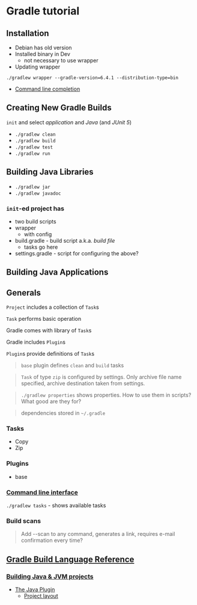 # Gradle tutorial

## Installation
* Debian has old version
* Installed binary in Dev
    * not necessary to use wrapper
* Updating wrapper 

`./gradlew wrapper --gradle-version=6.4.1 --distribution-type=bin`

* [Command line completion](https://github.com/gradle/gradle-completion)

## Creating New Gradle Builds

`init` and select _application_ and _Java_ (and _JUnit 5_)

* `./gradlew clean`
* `./gradlew build`
* `./gradlew test`
* `./gradlew run`

## Building Java Libraries

* `./gradlew jar`
* `./gradlew javadoc`

### `init`-ed project has
* two build scripts
* wrapper
    * with config
* build.gradle - build script a.k.a. _build file_
    * tasks go here
* settings.gradle - script for configuring the above?

## Building Java Applications

## Generals

`Project` includes a collection of `Task`s

`Task` performs basic operation 

Gradle comes with library of `Task`s

Gradle includes `Plugin`s

`Plugin`s provide definitions of `Task`s

> `base` plugin defines `clean` and `build` tasks

> `Task` of type `zip` is configured by settings. Only archive file name specified, archive destination  taken from settings.

> `./gradlew properties` shows properties. How to use them in scripts? What good are they for?

> dependencies stored in `~/.gradle`

### Tasks

* Copy
* Zip

### Plugins

* base

### [Command line interface](https://docs.gradle.org/4.10.3/userguide/command_line_interface.html)

`./gradlew tasks` - shows available tasks

### Build scans

> Add --scan to any command, generates a link, requires e-mail confirmation every time?

## [Gradle Build Language Reference](https://docs.gradle.org/5.0/dsl/)

### [Building Java & JVM projects](https://docs.gradle.org/current/userguide/building_java_projects.html)

* [The Java Plugin](https://docs.gradle.org/5.0/userguide/java_plugin.html)
    * [Project layout](https://docs.gradle.org/5.0/userguide/java_plugin.html#sec:java_project_layout)